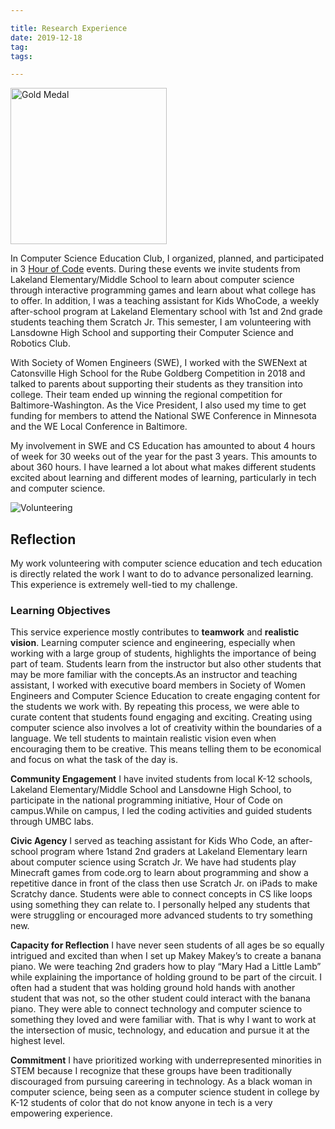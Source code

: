 ```yaml
---

title: Research Experience
date: 2019-12-18
tag:
tags:

---
```

<img src="https://www.fayoojo.com/project/goldmedal.png" alt="Gold Medal" width="250" height="250">

In Computer Science Education Club, I organized, planned, and participated in 3 [Hour of Code](https://www.csee.umbc.edu/2019/01/hour-of-code-brings-baltimore-3rd-and-4th-graders-to-umbc-for-fun-intro-to-computing/) events. During these events we invite students from Lakeland Elementary/Middle School to learn about computer science through interactive programming games and learn about what college has to offer. In addition, I was a teaching assistant for Kids WhoCode, a weekly after-school program at Lakeland Elementary school with 1st and 2nd grade students teaching them Scratch Jr. This semester, I am volunteering with Lansdowne High School and supporting their Computer Science and Robotics Club.

With Society of Women Engineers (SWE), I worked with the SWENext at Catonsville High School for the Rube Goldberg Competition in 2018 and talked to parents about supporting their students as they transition into college. Their team ended up winning the regional competition for Baltimore-Washington. As the Vice President, I also used my time to get funding for members to attend the National SWE Conference in Minnesota and the WE Local Conference in Baltimore.

My involvement in SWE and CS Education has amounted to about 4 hours of week for 30 weeks out of the year for the past 3 years. This amounts to about 360 hours.
I have learned a lot about what makes different students excited about learning and different modes of learning, particularly in tech and computer science.

![Volunteering](https://www.fayoojo.com/project/service.jpg)

## Reflection ##
My work volunteering with computer science education and tech education is directly related the work I want to do to advance personalized learning. This experience is extremely well-tied to my challenge.

### Learning Objectives ###
This service experience mostly contributes to **teamwork** and **realistic vision**. Learning computer science and engineering, especially when working with a large group of students, highlights the importance of being part of team. Students learn from the instructor but also other students that may be more familiar with the concepts.As an instructor and teaching assistant, I worked with executive board members in Society of Women Engineers and Computer Science Education to create engaging content for the students we work with. By repeating this process, we were able to curate content that students found engaging and exciting. Creating using computer science also involves a lot of creativity within the boundaries of a language. We tell students to maintain realistic vision even when encouraging them to be creative. This means telling them to be economical and focus on what the task of the day is.

**Community Engagement**
I have invited students from local K-12 schools, Lakeland Elementary/Middle School and Lansdowne High School, to participate in the national programming initiative, Hour of Code on campus.While on campus, I led the coding activities and guided students through UMBC labs.

**Civic Agency**
I served as teaching assistant for Kids Who Code, an after-school program where 1stand 2nd graders at Lakeland Elementary learn about computer science using Scratch Jr. We have had students play Minecraft games from code.org to learn about programming and show a repetitive dance in front of the class then use Scratch Jr. on iPads to make Scratchy dance. Students were able to connect concepts in CS like loops using something they can relate to. I personally helped any students that were struggling or encouraged more advanced students to try something new.

**Capacity for Reflection**
I have never seen students of all ages be so equally intrigued and excited than when I set up Makey Makey’s to create a banana piano. We were teaching 2nd graders how to play “Mary Had a Little Lamb” while explaining the importance of holding ground to be part of the circuit. I often had a student that was holding ground hold hands with another student that was not, so the other student could interact with the banana piano. They were able to connect technology and computer science to something they loved and were familiar with. That is why I want to work at the intersection of music, technology, and education and pursue it at the highest level.

**Commitment**
I have prioritized working with underrepresented minorities in STEM because I recognize that these groups have been traditionally discouraged from pursuing careering in technology. As a black woman in computer science, being seen as a computer science student in college by K-12 students of color that do not know anyone in tech is a very empowering experience.
